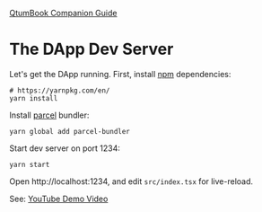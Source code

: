 [QtumBook Companion Guide](https://github.com/qtumproject/qtumbook/blob/master/en/part2/erc20-dapp.md)

# The DApp Dev Server

Let's get the DApp running. First, install [npm](https://www.npmjs.com/) dependencies:

```
# https://yarnpkg.com/en/
yarn install
```

Install [parcel](https://parceljs.org/getting_started.html) bundler:

```
yarn global add parcel-bundler
```

Start dev server on port 1234:

```
yarn start
```

Open http://localhost:1234, and edit `src/index.tsx` for live-reload.

See: [YouTube Demo Video](https://youtu.be/zLUE5m6ccqk)


